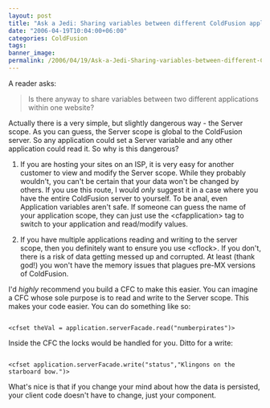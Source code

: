 ```yaml
---
layout: post
title: "Ask a Jedi: Sharing variables between different ColdFusion applications"
date: "2006-04-19T10:04:00+06:00"
categories: ColdFusion 
tags: 
banner_image: 
permalink: /2006/04/19/Ask-a-Jedi-Sharing-variables-between-different-ColdFusion-applications
---
```


A reader asks:
<blockquote>
Is there anyway to share variables between two different applications within one website?
</blockquote>

Actually there is a very simple, but slightly dangerous way - the Server scope. As you can guess, the Server scope is global to the ColdFusion server. So any application could set a Server variable and any other application could read it. So why is this dangerous?

1) If you are hosting your sites on an ISP, it is very easy for another customer to view and modify the Server scope. While they probably wouldn't, you can't be certain that your data won't be changed by others. If you use this route, I would <i>only</i> suggest it in a case where you have the entire ColdFusion server to yourself. To be anal, even Application variables aren't safe. If someone can guess the name of your application scope, they can just use the &lt;cfapplication&gt; tag to switch to your application and read/modify values. 

2) If you have multiple applications reading and writing to the server scope, then you definitely want to ensure you use &lt;cflock&gt;. If you don't, there is a risk of data getting messed up and corrupted. At least (thank god!) you won't have the memory issues that plagues pre-MX versions of ColdFusion.

I'd <i>highly</i> recommend you build a CFC to make this easier. You can imagine a CFC whose sole purpose is to read and write to the Server scope. This makes your code easier. You can do something like so:

<code>
&lt;cfset theVal = application.serverFacade.read("numberpirates")&gt;
</code>

Inside the CFC the locks would be handled for you. Ditto for a write:

<code>
&lt;cfset application.serverFacade.write("status","Klingons on the starboard bow.")&gt;
</code>

What's nice is that if you change your mind about how the data is persisted, your client code doesn't have to change, just your component.